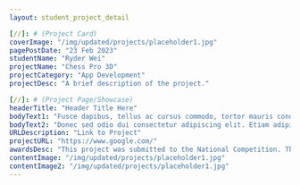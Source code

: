 ```yaml
---
layout: student_project_detail

[//]: # (Project Card)
coverImage: "/img/updated/projects/placeholder1.jpg"
pagePostDate: "23 Feb 2023"
studentName: "Ryder Wei"
projectName: "Chess Pro 3D"
projectCategory: "App Development"
projectDesc: "A brief description of the project."

[//]: # (Project Page/Showcase)
headerTitle: "Header Title Here"
bodyText1: "Fusce dapibus, tellus ac cursus commodo, tortor mauris condimentum nibh, ut fermentum massa justo sit amet. Vivamus sagittis lacus vel augue laoreet rutrum faucibus dolor auctor. Cras mattis consectetur purus sit amet fermentum. Aenean lacinia bibendum nulla sed consectetur. Curabitur blandit tempus porttitor. Vivamus sagittis lacus vel augue laoreet rutrum faucibus dolor auctor. Nullam quis risus eget porta ac consectetur vestibulum."
bodyText2: "Donec sed odio dui consectetur adipiscing elit. Etiam adipiscing tincidunt elit, eu convallis felis suscipit ut. Phasellus rhoncus tincidunt auctor. Nullam eu sagittis mauris. Donec non dolor ac elit aliquam tincidunt at at sapien. Aenean tortor libero, condimentum ac laoreet vitae, varius tempor nisi. Duis non arcu vel lectus urna mollis ornare vel eu leo."
URLDescription: "Link to Project"
projectURL: "https://www.google.com/"
awardsDesc: "This project was submitted to the National Competition. The student won 1st Place Overall winning amongst 100 students from different states."
contentImage: "/img/updated/projects/placeholder1.jpg"
contentImage2: "/img/updated/projects/placeholder1.jpg"
---
```

